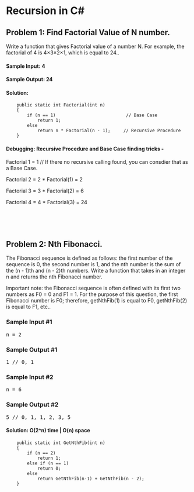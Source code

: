 #  Recursion in C#

## Problem 1: Find Factorial Value of N number.

Write a function that gives Factorial value of a number N. For example, the factorial of 4 is 4×3×2×1, which is equal to 24..

#### Sample Input:   4
#### Sample Output: 24

#### Solution: 


        public static int Factorial(int n)
        {
            if (n == 1)                           // Base Case
                return 1;
            else
                return n * Factorial(n - 1);     // Recursive Procedure
        }
        
 
#### Debugging: Recursive Procedure and Base Case finding tricks - 
 
Factorial 1 = 1                                 // If there no recursive calling found, you can consdier that as a Base Case.                      
 
Factorial 2 = 2 * Factorial(1) = 2
 
Factorial 3 = 3 * Factorial(2) = 6
 
Factorial 4 = 4 * Factorial(3) = 24


</br></br></br>

## Problem 2: Nth Fibonacci.
<div class="html">
<p>
  The Fibonacci sequence is defined as follows: the first number of the sequence
  is <span>0</span>, the second number is <span>1</span>, and the nth number is the sum of the (n - 1)th
  and (n - 2)th numbers. Write a function that takes in an integer
  <span>n</span> and returns the nth Fibonacci number.
</p>
<p>
  Important note: the Fibonacci sequence is often defined with its first two
  numbers as <span>F0 = 0</span> and <span>F1 = 1</span>. For the purpose of
  this question, the first Fibonacci number is <span>F0</span>; therefore,
  <span>getNthFib(1)</span> is equal to <span>F0</span>, <span>getNthFib(2)</span>
  is equal to <span>F1</span>, etc..
</p>
<h3>Sample Input #1</h3>
<pre><span class="CodeEditor-promptParameter">n</span> = 2
</pre>
<h3>Sample Output #1</h3>
<pre>1 <span class="CodeEditor-promptComment">// 0, 1</span>
</pre>
<h3>Sample Input #2</h3>
<pre><span class="CodeEditor-promptParameter">n</span> = 6
</pre>
<h3>Sample Output #2</h3>
<pre>5 <span class="CodeEditor-promptComment">// 0, 1, 1, 2, 3, 5</span>
</pre>
</div>

#### Solution: O(2^n) time | O(n) space

        
        public static int GetNthFib(int n)
        {            
            if (n == 2)
                return 1;
            else if (n == 1)
                return 0;
            else
                return GetNthFib(n-1) + GetNthFib(n - 2);
        }

